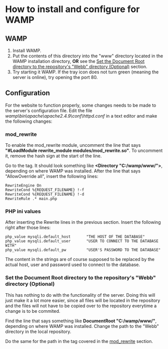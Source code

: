 How to install and configure for WAMP
=============

## WAMP
1. Install WAMP.
2. Put the contents of this directory into the "www" directory located in the WAMP installation directory, **OR** see the [Set the Document Root directory to the repository's "Webb" directory (Optional)](https://github.com/MickeMakaron/TypeTwo/blob/master/Webb/README.md#set-the-document-root-directory-to-the-repositorys-webb-directory-optional) section. 
3. Try starting it WAMP. If the tray icon does not turn green (meaning the server is online), try opening the port 80.

## Configuration 
For the website to function properly, some changes needs to be made to the server's configuration file. Edit the file _wamp\bin\apache\apache2.4.9\conf\httpd.conf_ in a text editor and make the following changes:

### mod_rewrite ###
To enable the mod_rewrite module, uncomment the line that says **"#LoadModule rewrite_module modules/mod_rewrite.so"**. To uncomment it, remove the hash sign at the start of the line.

Go to the _<Directory>_ tag. It should look something like **<Directory "C:/wamp/www/">**, depending on where WAMP was installed. After the line that says "AllowOverride all", insert the following lines:

    RewriteEngine On
    RewriteCond %{REQUEST_FILENAME} !-f
    RewriteCond %{REQUEST_FILENAME} !-d
    RewriteRule .* main.php

### PHP ini values ###
After inserting the Rewrite lines in the previous section. Insert the following right after those lines:

    php_value mysqli.default_host		"THE HOST OF THE DATABASE"
    php_value mysqli.default_user		"USER TO CONNECT TO THE DATABASE WITH"
    php_value mysqli.default_pw 		"USER'S PASSWORD TO THE DATABASE"

The content in the strings are of course supposed to be replaced by the actual host, user and password used to connect to the database.

### Set the Document Root directory to the repository's "Webb" directory (Optional) ###
This has nothing to do with the functionality of the server. Doing this will just make it a lot more easier, since all files will be located in the repository and the files will not have to be copied over to the repository everytime a change is to be commited.

Find the line that says something like **DocumentRoot "C:/wamp/www/"**, depending on where WAMP was installed. Change the path to the "Webb" directory in the local repository.

Do the same for the path in the _<Directory>_ tag covered in the [mod_rewrite](https://github.com/MickeMakaron/TypeTwo/blob/master/Webb/README.md#mod_rewrite) section.
